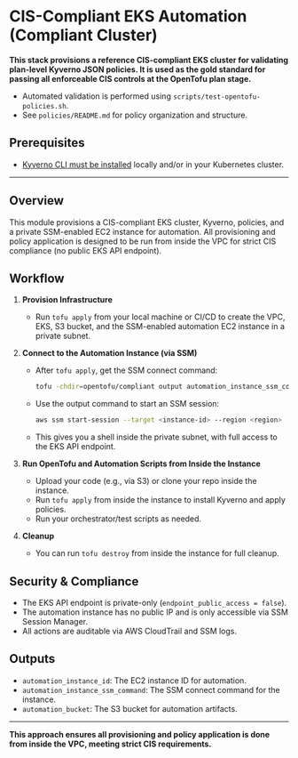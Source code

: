 # CIS-Compliant EKS Automation (Compliant Cluster)

**This stack provisions a reference CIS-compliant EKS cluster for validating plan-level Kyverno JSON policies. It is used as the gold standard for passing all enforceable CIS controls at the OpenTofu plan stage.**

- Automated validation is performed using `scripts/test-opentofu-policies.sh`.
- See `policies/README.md` for policy organization and structure.

## Prerequisites

- [Kyverno CLI must be installed](https://kyverno.io/docs/installation/) locally and/or in your Kubernetes cluster.

---

## Overview
This module provisions a CIS-compliant EKS cluster, Kyverno, policies, and a private SSM-enabled EC2 instance for automation. All provisioning and policy application is designed to be run from inside the VPC for strict CIS compliance (no public EKS API endpoint).

## Workflow

1. **Provision Infrastructure**
   - Run `tofu apply` from your local machine or CI/CD to create the VPC, EKS, S3 bucket, and the SSM-enabled automation EC2 instance in a private subnet.

2. **Connect to the Automation Instance (via SSM)**
   - After `tofu apply`, get the SSM connect command:
     ```sh
     tofu -chdir=opentofu/compliant output automation_instance_ssm_command
     ```
   - Use the output command to start an SSM session:
     ```sh
     aws ssm start-session --target <instance-id> --region <region>
     ```
   - This gives you a shell inside the private subnet, with full access to the EKS API endpoint.

3. **Run OpenTofu and Automation Scripts from Inside the Instance**
   - Upload your code (e.g., via S3) or clone your repo inside the instance.
   - Run `tofu apply` from inside the instance to install Kyverno and apply policies.
   - Run your orchestrator/test scripts as needed.

4. **Cleanup**
   - You can run `tofu destroy` from inside the instance for full cleanup.

## Security & Compliance
- The EKS API endpoint is private-only (`endpoint_public_access = false`).
- The automation instance has no public IP and is only accessible via SSM Session Manager.
- All actions are auditable via AWS CloudTrail and SSM logs.

## Outputs
- `automation_instance_id`: The EC2 instance ID for automation.
- `automation_instance_ssm_command`: The SSM connect command for the instance.
- `automation_bucket`: The S3 bucket for automation artifacts.

---

**This approach ensures all provisioning and policy application is done from inside the VPC, meeting strict CIS requirements.** 